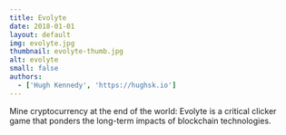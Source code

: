 ```yaml
---
title: Evolyte
date: 2018-01-01
layout: default
img: evolyte.jpg
thumbnail: evolyte-thumb.jpg
alt: evolyte
small: false
authors:
  - ['Hugh Kennedy', 'https://hughsk.io']
---
```


Mine cryptocurrency at the end of the world: Evolyte is a critical clicker game that ponders the long-term impacts of blockchain technologies.

<!-- if you want to use a lightbox for larger images, here is how
  <a href="img/portfolio/bigImage.jpg" data-lightbox="image-1" data-title="My caption"><img src="img/portfolio/thumbnailImage.jpg"></a>
-->
